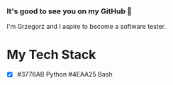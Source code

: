### It's good to see you on my GitHub 👋
I'm Grzegorz and I aspire to become a software tester.

# My Tech Stack
- [x] #3776AB Python #4EAA25 Bash

<!--
**grzegorzchwalencki/grzegorzchwalencki** is a ✨ _special_ ✨ repository because its `README.md` (this file) appears on your GitHub profile.

Here are some ideas to get you started:

- 🔭 I’m currently working on ...
- 🌱 I’m currently learning ...
- 👯 I’m looking to collaborate on ...
- 🤔 I’m looking for help with ...
- 💬 Ask me about ...
- 📫 How to reach me: ...
- 😄 Pronouns: ...
- ⚡ Fun fact: ...
-->
